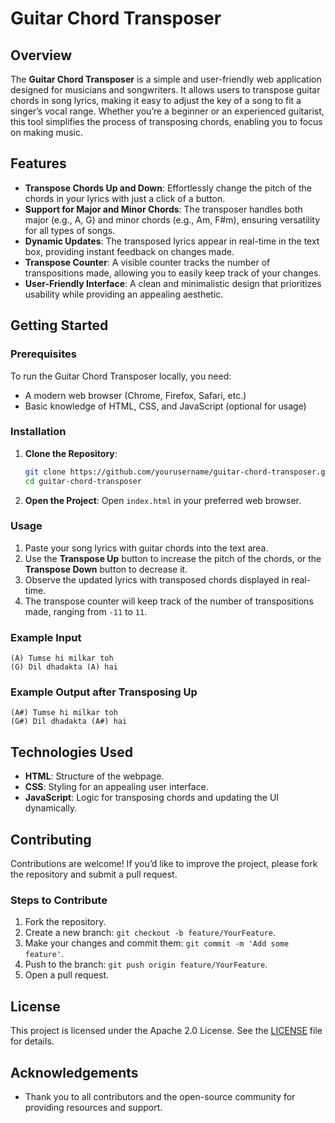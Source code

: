 # Guitar Chord Transposer

## Overview

The **Guitar Chord Transposer** is a simple and user-friendly web application designed for musicians and songwriters. It allows users to transpose guitar chords in song lyrics, making it easy to adjust the key of a song to fit a singer’s vocal range. Whether you’re a beginner or an experienced guitarist, this tool simplifies the process of transposing chords, enabling you to focus on making music.

## Features

- **Transpose Chords Up and Down**: Effortlessly change the pitch of the chords in your lyrics with just a click of a button.
- **Support for Major and Minor Chords**: The transposer handles both major (e.g., A, G) and minor chords (e.g., Am, F#m), ensuring versatility for all types of songs.
- **Dynamic Updates**: The transposed lyrics appear in real-time in the text box, providing instant feedback on changes made.
- **Transpose Counter**: A visible counter tracks the number of transpositions made, allowing you to easily keep track of your changes.
- **User-Friendly Interface**: A clean and minimalistic design that prioritizes usability while providing an appealing aesthetic.

## Getting Started

### Prerequisites

To run the Guitar Chord Transposer locally, you need:

- A modern web browser (Chrome, Firefox, Safari, etc.)
- Basic knowledge of HTML, CSS, and JavaScript (optional for usage)

### Installation

1. **Clone the Repository**:

   ```bash
   git clone https://github.com/yourusername/guitar-chord-transposer.git
   cd guitar-chord-transposer
   ```

2. **Open the Project**: Open `index.html` in your preferred web browser.

### Usage

1. Paste your song lyrics with guitar chords into the text area.
2. Use the **Transpose Up** button to increase the pitch of the chords, or the **Transpose Down** button to decrease it.
3. Observe the updated lyrics with transposed chords displayed in real-time.
4. The transpose counter will keep track of the number of transpositions made, ranging from `-11` to `11`.

### Example Input

```
(A) Tumse hi milkar toh
(G) Dil dhadakta (A) hai
```

### Example Output after Transposing Up

```
(A#) Tumse hi milkar toh
(G#) Dil dhadakta (A#) hai
```

## Technologies Used

- **HTML**: Structure of the webpage.
- **CSS**: Styling for an appealing user interface.
- **JavaScript**: Logic for transposing chords and updating the UI dynamically.

## Contributing

Contributions are welcome! If you’d like to improve the project, please fork the repository and submit a pull request. 

### Steps to Contribute

1. Fork the repository.
2. Create a new branch: `git checkout -b feature/YourFeature`.
3. Make your changes and commit them: `git commit -m 'Add some feature'`.
4. Push to the branch: `git push origin feature/YourFeature`.
5. Open a pull request.

## License

This project is licensed under the Apache 2.0 License. See the [LICENSE](LICENSE) file for details.

## Acknowledgements

- Thank you to all contributors and the open-source community for providing resources and support.
